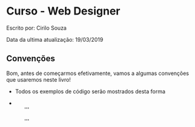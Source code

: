 <h1>Curso - Web Designer</h1>
    <p>Escrito por: Cirilo Souza</p>
    <p>Data da ultima atualização: 19/03/2019</p>

<h2>Convenções</h2>

   <p>Bom, antes de começarmos efetivamente, vamos a algumas convenções que usaremos neste livro!</p>
   <ul>
        <li>
            <p>Todos os exemplos de código serão mostrados desta forma</p>
        <li>
    <ul>
'''
                    <!DOCTYPE html>
                    <html lang="en">
                    <head>
                        <meta charset="UTF-8">
                        <title>Uma página muito bacana!</title>
                    </head>
                    <body>
                    </body>
                    </html>


'''

